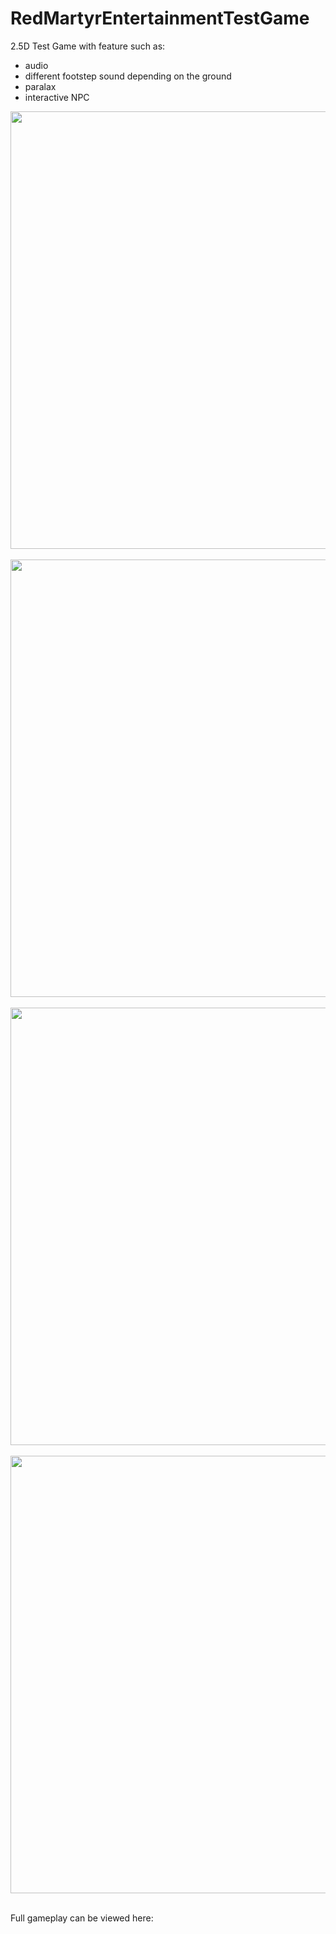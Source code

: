 # RedMartyrEntertainmentTestGame
2.5D Test Game with feature such as:
- audio
- different footstep sound depending on the ground
- paralax
- interactive NPC
<div align = "center">
<img src = "https://github.com/user-attachments/assets/87f7bd6b-f21f-440a-8c00-4064bca83fd0" width = "700px">
  <br></br>
<img src = "https://github.com/user-attachments/assets/ce6b9260-7aeb-4059-abac-6dfeacb97969" width = "700px">
  <br></br>
<img src = "https://github.com/user-attachments/assets/311257ce-0e22-4d8f-a493-7bd3cd9923bf" width = "700px">
  <br></br>
<img src = "https://github.com/user-attachments/assets/de66bbea-7625-4eb7-9f23-7be035887eac" width = "700px">
  <br></br>
</div>

Full gameplay can be viewed here: <a href ="https://drive.google.com/file/d/12UP9SkmjAW9xjpiDPY7p38Eh7AYzIyO2/view?usp=drive_link" target = "_blank">
